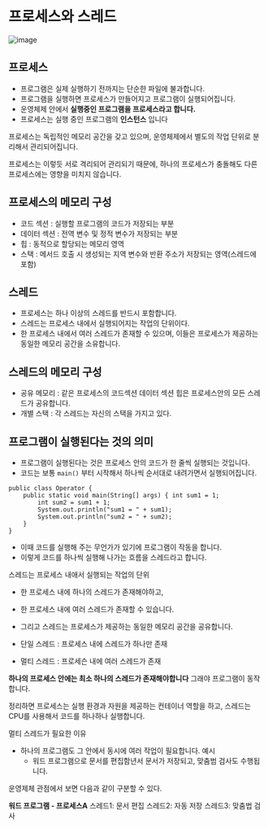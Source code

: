 # 프로세스와 스레드

![image](https://github.com/user-attachments/assets/096f942f-a4d4-404e-8a27-333101f56f45)

## 프로세스
- 프로그램은 실제 실행하기 전까지는 단순한 파일에 불과합니다.
- 프로그램을 실행하면 프로세스가 만들어지고 프로그램이 실행되어집니다.
- 운영체제 안에서 **실행중인 프로그램을 프로세스라고 합니다.**
- 프로세스는 실행 중인 프로그램의 **인스턴스** 입니다

프로세스는 독립적인 메모리 공간을 갖고 있으며, 운영체제에서 별도의 작업 단위로 분리해서 관리되어집니다.

프로세스는 이렇듯 서로 격리되어 관리되기 때문에, 하나의 프로세스가 충돌해도 다른 프로세스에는 영향을 미치지 않습니다.

## 프로세스의 메모리 구성

- 코드 섹션 : 실행할 프로그램의 코드가 저장되는 부분
- 데이터 섹션 : 전역 변수 및 정적 변수가 저장되는 부분
- 힙 : 동적으로 할당되는 메모리 영역
- 스택 : 메서드 호출 시 생성되는 지역 변수와 반환 주소가 저장되는 영역(스레드에 포함)


## 스레드
- 프로세스는 하나 이상의 스레드를 반드시 포함합니다.
- 스레드는 프로세스 내에서 실행되어지는 작업의 단위이다.
- 한 프로세스 내에서 여러 스레드가 존재할 수 있으며, 이들은 프로세스가 제공하는 동일한 메모리 공간을 소유합니다.

## 스레드의 메모리 구성

- 공유 메모리 : 같은 프로세스의 코드섹션 데이터 섹션 힙은 프로세스안의 모든 스레드가 공유합니다.
- 개별 스택 : 각 스레드는 자신의 스택을 가지고 있다.

## 프로그램이 실행된다는 것의 의미
 - 프로그램이 실행된다는 것은 프로세스 안의 코드가 한 줄씩 실행되는 것입니다.
 - 코드는 보통 `main()` 부터 시작해서 하나씩 순서대로 내려가면서 실행되어집니다.
```
public class Operator {
    public static void main(String[] args) { int sum1 = 1;
        int sum2 = sum1 + 1;
        System.out.println("sum1 = " + sum1);
        System.out.println("sum2 = " + sum2);
    }
}
```
 - 이때 코드를 실행해 주는 무언가가 있기에 프로그램이 작동을 합니다.
 - 이렇게 코드를 하나씩 실행해 나가는 흐름을 스레드라고 합니다.

스레드는 프로세스 내애서 실행되는 작업의 단위
- 한 프로세스 내에 하나의 스레드가 존재해야하고,
- 한 프로세스 내에 여러 스레드가 존재할 수 있습니다.
- 그리고 스레드는 프로세스가 제공하는 동일한 메모리 공간을 공유합니다.

 - 단일 스레드 : 프로세스 내에 스레드가 하나만 존재
 - 멀티 스레드 : 프로세슨 내에 여러 스레드가 존재

**하나의 프로세스 안에는 최소 하나의 스레드가 존재해야합니다** 그래야 프로그램이 동작합니다.

정리하면 프로세스는 실행 환경과 자원을 제공하는 컨테이너 역할을 하고, 스레드는 CPU를 사용해서 코드를 하나하나 실행합니다.

멀티 스레드가 필요한 이유
- 하나의 프로그램도 그 안에서 동시에 여러 작업이 필요합니다.
  예시
  - 워드 프로그램으로 문서를 편집함년서 문서가 저장되고, 맞춤범 검사도 수행됩니다.

운영제체 관점에서 보면 다음과 같이 구분할 수 있다.
 
**워드 프로그램 - 프로세스A**
  스레드1: 문서 편집 
  스레드2: 자동 저장 
  스레드3: 맞춤법 검사







